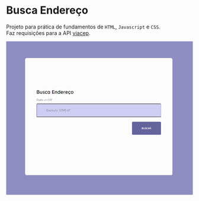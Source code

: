 # Busca Endereço

Projeto para prática de fundamentos de `HTML`, `Javascript` e `CSS`.<br>
Faz requisições para a API [viacep](https://viacep.com.br).

![busca-endereco](assets/image.png)
